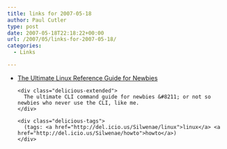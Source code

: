 ```yaml
---
title: links for 2007-05-18
author: Paul Cutler
type: post
date: 2007-05-18T22:18:22+00:00
url: /2007/05/links-for-2007-05-18/
categories:
  - Links

---
```

<ul class="delicious">
  <li>
    <div class="delicious-link">
      <a href="http://blog.lxpages.com/ultimate_linux.html">The Ultimate Linux Reference Guide for Newbies</a>
    </div>
    
    <div class="delicious-extended">
      The ultimate CLI command guide for newbies &#8211; or not so newbies who never use the CLI, like me.
    </div>
    
    <div class="delicious-tags">
      (tags: <a href="http://del.icio.us/Silwenae/linux">linux</a> <a href="http://del.icio.us/Silwenae/howto">howto</a>)
    </div>
  </li>
</ul>